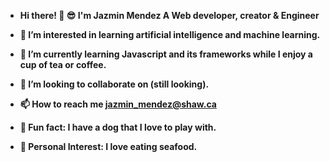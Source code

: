 - <b>Hi there! 👋 😎 
I'm Jazmin Mendez
A Web developer, creator & Engineer



- 👀 I’m interested in learning artificial intelligence and machine learning.
- 🌱 I’m currently learning Javascript and its frameworks while I enjoy a cup of tea or coffee.
- 💞️ I’m looking to collaborate on (still looking).
- 📫 How to reach me jazmin_mendez@shaw.ca
- 🐶 Fun fact: I have a dog that I love to play with.
- 🦑 Personal Interest: I love eating seafood.

